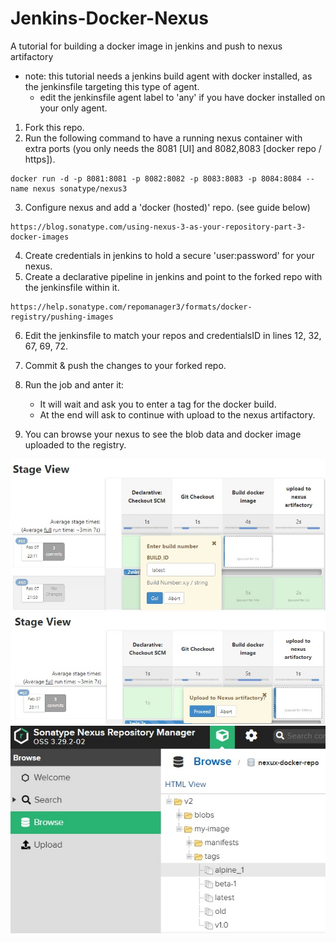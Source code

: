 # Jenkins-Docker-Nexus
  A tutorial for building a docker image in jenkins and push to nexus artifactory
   
   * note: this tutorial needs a jenkins build agent with docker installed, as the jenkinsfile targeting this type of agent. 
     * edit the jenkinsfile agent label to 'any' if you have docker installed on your only agent. 
  
  1. Fork this repo.
  2. Run the following command to have a running nexus container with extra ports (you only needs the 8081 [UI] and 8082,8083 [docker repo / https]).
    
    docker run -d -p 8081:8081 -p 8082:8082 -p 8083:8083 -p 8084:8084 --name nexus sonatype/nexus3
    
  3. Configure nexus and add a 'docker (hosted)' repo. (see guide below)
    
    https://blog.sonatype.com/using-nexus-3-as-your-repository-part-3-docker-images
    
  4. Create credentials in jenkins to hold a secure 'user:password' for your nexus.
  5. Create a declarative pipeline in jenkins and point to the forked repo with the jenkinsfile within it.
  
    https://help.sonatype.com/repomanager3/formats/docker-registry/pushing-images
  
  6. Edit the jenkinsfile to match your repos and credentialsID in lines 12, 32, 67, 69, 72.
  7. Commit & push the changes to your forked repo.
  8. Run the job and anter it:
  
     * It will wait and ask you to enter a tag for the docker build.
     * At the end will ask to continue with upload to the nexus artifactory.
     
  9. You can browse your nexus to see the blob data and docker image uploaded to the registry.

<img src="./img1.jpg">
<img src="./img2.jpg">
<img src="./img3.jpg">
